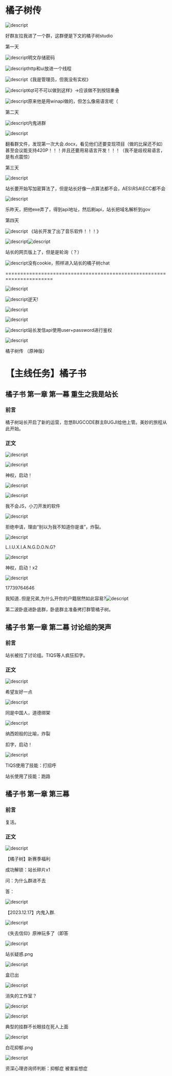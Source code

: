 # 橘子树传

![descript](/others/橘子树传/20240217202255_0.png)

好群友拉我进了一个群，这群便是下文的橘子树studio

第一天

![descript](/others/橘子树传/20240217202255_1.png)明文存储密码

![descript](/others/橘子树传/20240217202255_2.png)http和ui放进一个线程

![descript](/others/橘子树传/20240217202255_3.png)《我是管理员，但我没有实权》

![descript](/others/橘子树传/20240217202255_4.png)《qt可不可以做到这样》\->应该做不到按钮重叠

![descript](/others/橘子树传/20240217202255_5.png)原来他是用winapi做的，但怎么像易语言呢（

第二天

![descript](/others/橘子树传/20240217202255_6.png)内鬼进群

![descript](/others/橘子树传/20240217202255_7.png)

翻看群文件，发现第一次大会\.docx，看见他们还要变现项目（做的比屎还不如）甚至会议能支持420P！！！并且还要用易语言开发！！！（我不是歧视易语言，是有点震惊）

第三天

![descript](/others/橘子树传/20240217202255_8.png)

站长要开始写加密算法了，但是站长好像一点算法都不会，AES\\RSA\\ECC都不会

![descript](/others/橘子树传/20240217202255_9.png)

乐昨天，把他exe弄了，得到api地址，然后刷api，站长把域名解析到gov

第四天

![descript](/others/橘子树传/20240217202255_10.jpeg)   《站长开发了出了音乐软件！！！》

![descript](/others/橘子树传/20240217202255_11.png)![descript](/others/橘子树传/20240217202255_11.png)

站长的网页版上了，但是是轮询（？）

![descript](/others/橘子树传/20240217202255_12.png)没有cookie，照样进入站长的橘子树chat

======================================================================

![descript](/others/橘子树传/20240217202255_13.png)

![descript](/others/橘子树传/20240217202255_14.png)逆天\!

![descript](/others/橘子树传/20240217202255_15.png)

![descript](/others/橘子树传/20240217202255_16.png)

![descript](/others/橘子树传/20240217202255_17.png)站长发信api使用user\+password进行鉴权

![descript](/others/橘子树传/20240217202255_18.png)

橘子树传 （原神版）

# 【主线任务】橘子书

## 橘子书 第一章 第一幕 重生之我是站长

### 前言

橘子树站长开启了新的运营，忽悠BUGCODE群主BUGJI给他上管。美妙的旅程从此开始。

### 正文

![descript](/others/橘子树传/20240217202255_19.png)

![descript](/others/橘子树传/20240217202255_20.png)

神权，启动！

![descript](/others/橘子树传/20240217202255_21.png)

![descript](/others/橘子树传/20240217202255_22.png)

我不会JS，小刀开发的软件

![descript](/others/橘子树传/20240217202255_23.png)

拒绝申请，理由“别以为我不知道你是谁”，炸裂。

![descript](/others/橘子树传/20240217202255_24.png)

L\.I\.U\.X\.I\.A\.N\.G\.D\.O\.N\.G?

![descript](/others/橘子树传/20240217202255_25.png)

神权，启动！x2

![descript](/others/橘子树传/20240217202255_26.png)

17739764646

我知道\.\.但是兄弟,为什么开你的户籍居然如此容易?![descript](/others/橘子树传/20240217202255_27.png)

第二波卧底进卧底群，卧底群主准备拷打群管橘子树。

## 橘子书 第一章 第二幕 讨论组的哭声

### 前言

站长被拉了讨论组。TIQS等人疯狂扣字。

### 正文

![descript](/others/橘子树传/20240217202255_28.png)

希望友好一点

![descript](/others/橘子树传/20240217202255_29.png)

同是中国人，道德绑架

![descript](/others/橘子树传/20240217202255_30.png)

纳西妲般的比喻，炸裂

扣字，启动！

![descript](/others/橘子树传/20240217202255_31.png)

TIQS使用了技能：打招呼

站长使用了技能：跑路

## 橘子书 第一章 第三幕 

### 前言

复活。

### 正文

![descript](/others/橘子树传/20240217202255_32.png)

【橘子树】新赛季福利

成功解锁：站长碎片x1

问：为什么群进不去

答：

![descript](/others/橘子树传/20240217202255_33.png)

【2023\.12\.17】内鬼入群\.

![descript](/others/橘子树传/20240217202255_34.png)

《失去信仰》原神玩多了（即答

![descript](/others/橘子树传/20240217202255_35.png)

站长疑惑\.png

![descript](/others/橘子树传/20240217202255_36.png)

盒已出

![descript](/others/橘子树传/20240217202255_37.png)

消失的工作室？

![descript](/others/橘子树传/20240217202255_38.png)

![descript](/others/橘子树传/20240217202255_39.png)

典型的挂群不长眼挂在死人上面

![descript](/others/橘子树传/20240217202255_40.png)

白花抑郁\.png

![descript](/others/橘子树传/20240217202255_41.png)

资深心理咨询师判断：抑郁症 被害妄想症

